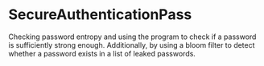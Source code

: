# SecureAuthenticationPass
Checking password entropy and using the program to check if a password is sufficiently strong enough. Additionally, by using a bloom filter to detect whether a password exists in a list of leaked passwords.
